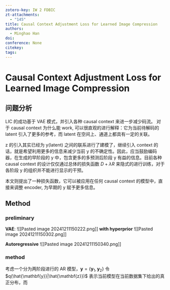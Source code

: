 ```yaml
---
zotero-key: IW 2 FDBIC
zt-attachments:
  - "145"
title: Causal Context Adjustment Loss for Learned Image Compression
authors:
  - Minghao Han
doi: 
conference: None
citekey: 
tags:
---
```

# Causal Context Adjustment Loss for Learned Image Compression

## 问题分析
LIC 的成功基于 VAE 模式，并引入各种 causal context 来进一步减少码流。
对于 causal context 为什么能 work, 可以很直观的进行解释：它为当前待解码的 latent 引入了更多的参考，而 latent 在空间上、通道上都具有一定的关联。

z 的引入其实已经为 y(latent) 之间的联系进行了建模了，继续引入 context 的话，就是希望利用更多的信息来减少当前 y 的不确定性。因此，应当鼓励编码器，在生成的早阶段的 y 中，包含更多的多预测后阶段 y 有益的信息。目前各种 causal context 的设计仅仅通过总体的损失函数 $D+\lambda R$ 来隐式的进行训练，对于各阶段 y 的组织并不能进行显示的干预。

本文则提出了一种损失函数，它可以被应用在任何 causal context 的模型中，直接来调整 encoder, 为早期的 y 赋予更多信息。

## Method
### preliminary
**VAE**: ![[Pasted image 20241211150222.png]]
**with hyperprior**
![[Pasted image 20241211150302.png]]

**Autoregressive**
![[Pasted image 20241211150340.png]]

### method
考虑一个分为两阶段进行的 AR 模型，$\mathbf{y}=\{\mathbf{y}_{1},\mathbf{y}_{2}\}$
令 $q(\hat{\mathbf{y}}|\hat{\mathbf{z}})$ 表示当前模型在当前数据集下给出的真正分布，而


